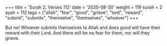 +++
title = 'Surah 2, Verses 112'
date = '2025-08-30'
weight = 119
surah = 2
ayah = 112
tags = ["allah", "fear", "good", "grieve", "lord", "reward", "submit", "submits", "themselve", "themselves", "whoever"]
+++

But no! Whoever submits themselves to Allah and does good will have their reward with their Lord. And there will be no fear for them, nor will they grieve.